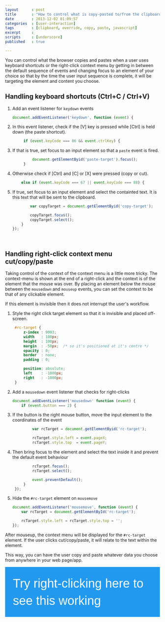 ```yaml
---
layout      : post
title       : "How to control what is copy-pasted to/from the clipboard in Chrome, Firefox and Safari"
date        : 2013-12-02 01:09:57
categories  : [user-interaction]
tags        : [clipboard, override, copy, paste, javascript]
excerpt     : 
scripts     : [underscore]
published   : true

---
```


<style type="text/css">
#rc-target {
    z-index : 9003;
    width   : 100px;
    height  : 100px;
    margin  : -50px;  /* so it's positioned at its centre */
    opacity : 0.6;
    border  : none;
    padding : 0;

    position: absolute;
    left    : -1000px;
    right   : -1000px;
}

#demo-space {
    width: 90%;
    padding: 5%;
    background-color: #2299ee;

    font-family: sans-serif;
    font-size: 40px;
    line-height: 1.4;
    color: white;
}
</style>

You can control what the browser copies and pastes when a user uses keyboard
shortcuts or the right-click context menu by getting in between the default
sequence of events and changing focus to an element of your choice so that by
the time the user input sequence is complete, it will be targeting the element
and content you choose.

## Handling keyboard shortcuts (Ctrl+C / Ctrl+V)
1. Add an event listener for `keydown` events

    ```javascript
    document.addEventListener('keydown', function (event) {
    ```
2. In this event listener, check if the [V] key is pressed while [Ctrl] is held
   down (the paste shortcut).

   ```javascript
        if (event.keyCode === 86 && event.ctrlKey) {
    ```
3. If that is true, set focus to an input element so that a `paste` event is
   fired.

   ```javascript
            document.getElementByid('paste-target').focus();
        }
    ```
4. Otherwise check if [Ctrl] and [C] or [X] were pressed (copy or cut).

    ```javascript
        else if (event.keyCode === 67 || event.keyCode === 88) {
    ```
5. If true, set focus to an input element and select the containted text. It is
   this text that will be sent to the clipboard.

    ```javascript
            var copyTarget = document.getElementByid('copy-target');

            copyTarget.focus();
            copyTarget.select();
        }
    });
    ```
<br>

## Handling right-click context menu cut/copy/paste

Taking control of the context of the context menu is a little more tricky. The
context-menu is shown at the end of a right-click and the context is of the
element that the mouse was over. By placing an element below the mouse between
the `mousedown` and `mouseup` events, you can set the context to be that of any
clickable element.

If this element is invisible then it does not interrupt the user's workflow.

1. Style the right click target element so that it is invisible and placed
   off-screen.

   ```css
    #rc-target {
        z-index : 9003;
        width   : 100px;
        height  : 100px;
        margin  : -50px;  /* so it's positioned at it's centre */
        opacity : 0;
        border  : none;
        padding : 0;

        position: absolute;
        left    : -1000px;
        right   : -1000px;
    }
    ```
2. Add a `mousedown` event listener that checks for right-clicks

    ```javascript
    document.addEventListener('mousedown' function (event) {
        if (event.button === 2) {
    ```
3. If the button is the right mouse button, move the input element to the
   coordinates of the event

   ```javascript
            var rcTarget = document.getElementByid('rc-target');

            rcTarget.style.left = event.pageX;
            rcTarget.style.top  = event.pageY;
    ```
4. Then bring focus to the element and select the text inside it and prevent
   the default event behaviour

   ```javascript
            rcTarget.focus();
            rcTarget.select();

            event.preventDefault();
        }
    });
    ```
5. Hide the `#rc-target` element on `mousemove`

    ```javascript
    document.addEventListener('mousemove', function (event) {
        var rcTarget = document.getElementById('rc-target');

        rcTarget.style.left = rcTarget.style.top = '';
    });
    ```

After mouseup, the context menu will be displayed for the `#rc-target` element.
If the user clicks cut/copy/paste, it will relate to the text within the
element.

This way, you can have the user copy and paste whatever data you choose from
anywhere in your web page/app.

<div id="demo-space">
    Try right-clicking here to see this working
</div>
<input id="rc-target" type="text">

<script>
// an input element which the paste/copy will target
var rcTarget = document.getElementById('rc-target'),
    demoSpace = document.getElementById('demo-space'),
    index = 0;

rcTarget.value = 'text inside textbox';

demoSpace.onmousedown = function (event) {
    // if it's a right-click
    if (event.button === 2) {
        // change the value of the input element
        rcTarget.value = ['Apples', 'Mele', 'Pommes', 'Úlla'][(index++) % 4];
        // focus and position the input element to be below the cursor
        rcTarget.style.left = event.pageX + 'px';
        rcTarget.style.top  = event.pageY + 'px';

        rcTarget.focus();
        rcTarget.select();

        event.preventDefault();
    }
    // When the mouse goes up, the browser context menu is shown for the input element
    // and the user can copy/paste the input element text using the browser UI
}
</script>
